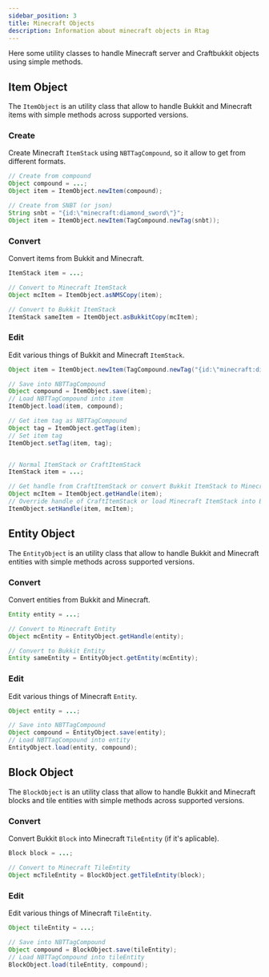 ```yaml
---
sidebar_position: 3
title: Minecraft Objects
description: Information about minecraft objects in Rtag
---
```


Here some utility classes to handle Minecraft server and Craftbukkit objects using simple methods.

## Item Object

The `ItemObject` is an utility class that allow to handle Bukkit and Minecraft items with simple methods across supported versions.

### Create

Create Minecraft `ItemStack` using `NBTTagCompound`, so it allow to get from different formats.

```java
// Create from compound
Object compound = ...;
Object item = ItemObject.newItem(compound);

// Create from SNBT (or json)
String snbt = "{id:\"minecraft:diamond_sword\"}";
Object item = ItemObject.newItem(TagCompound.newTag(snbt));
```

### Convert

Convert items from Bukkit and Minecraft.

```java
ItemStack item = ...;

// Convert to Minecraft ItemStack
Object mcItem = ItemObject.asNMSCopy(item);

// Convert to Bukkit ItemStack
ItemStack sameItem = ItemObject.asBukkitCopy(mcItem);
```

### Edit

Edit various things of Bukkit and Minecraft `ItemStack`.

```java
Object item = ItemObject.newItem(TagCompound.newTag("{id:\"minecraft:diamond_sword\"}"));

// Save into NBTTagCompound
Object compound = ItemObject.save(item);
// Load NBTTagCompound into item
ItemObject.load(item, compound);

// Get item tag as NBTTagCompound
Object tag = ItemObject.getTag(item);
// Set item tag
ItemObject.setTag(item, tag);


// Normal ItemStack or CraftItemStack
ItemStack item = ...;

// Get handle from CraftItemStack or convert Bukkit ItemStack to Minecraft ItemStack
Object mcItem = ItemObject.getHandle(item);
// Override handle of CraftItemStack or load Minecraft ItemStack into Bukkit ItemStack
ItemObject.setHandle(item, mcItem);
```

## Entity Object

The `EntityObject` is an utility class that allow to handle Bukkit and Minecraft entities with simple methods across supported versions.

### Convert

Convert entities from Bukkit and Minecraft.

```java
Entity entity = ...;

// Convert to Minecraft Entity
Object mcEntity = EntityObject.getHandle(entity);

// Convert to Bukkit Entity
Entity sameEntity = EntityObject.getEntity(mcEntity);
```

### Edit

Edit various things of Minecraft `Entity`.

```java
Object entity = ...;

// Save into NBTTagCompound
Object compound = EntityObject.save(entity);
// Load NBTTagCompound into entity
EntityObject.load(entity, compound);
```

## Block Object

The `BlockObject` is an utility class that allow to handle Bukkit and Minecraft blocks and tile entities with simple methods across supported versions.

### Convert

Convert Bukkit `Block` into Minecraft `TileEntity` (if it's aplicable).

```java
Block block = ...;

// Convert to Minecraft TileEntity
Object mcTileEntity = BlockObject.getTileEntity(block);
```

### Edit

Edit various things of Minecraft `TileEntity`.

```java
Object tileEntity = ...;

// Save into NBTTagCompound
Object compound = BlockObject.save(tileEntity);
// Load NBTTagCompound into tileEntity
BlockObject.load(tileEntity, compound);
```